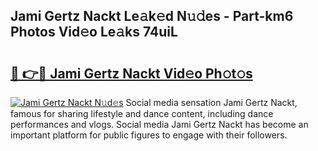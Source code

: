 ## Jami Gertz Nackt Le𝚊k𝚎d N𝚞𝚍es - Part-km6 Photos Vid𝚎o Le𝚊ks 74uiL

# <h2><a href="http://fb3calb.evod.top/?m=Jami+Gertz+Nackt">🔗 👉🔴 Jami Gertz Nackt Vid𝚎o Ph𝚘t𝚘s</a></h2>

[![Jami Gertz Nackt N𝚞d𝚎s](https://i.imgur.com/8V9OHl7.gif)](http://fb3calb.evod.top/?m=Jami+Gertz+Nackt)
Social media sensation Jami Gertz Nackt, famous for sharing lifestyle and dance content, including dance performances and vlogs. Social media Jami Gertz Nackt has become an important platform for public figures to engage with their followers. 
